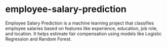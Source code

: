 # employee-salary-prediction
Employee Salary Prediction is a machine learning project that classifies employee salaries based on features like experience, education, job role, and location. It helps estimate fair compensation using models like Logistic Regression and Random Forest.
